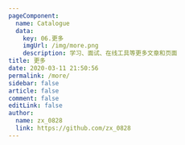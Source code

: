 ```yaml
---
pageComponent: 
  name: Catalogue
  data: 
    key: 06.更多
    imgUrl: /img/more.png
    description: 学习、面试、在线工具等更多文章和页面
title: 更多
date: 2020-03-11 21:50:56
permalink: /more/
sidebar: false
article: false
comment: false
editLink: false
author: 
  name: zx_0828
  link: https://github.com/zx_0828
---
```

